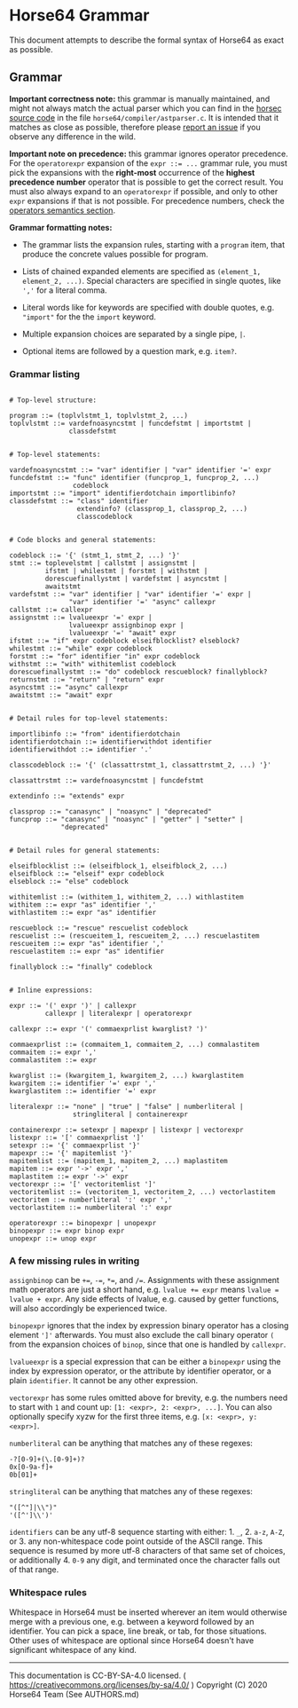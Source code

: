 
# Horse64 Grammar

This document attempts to describe the formal syntax of Horse64
as exact as possible.


## Grammar

**Important correctness note:** this grammar is manually maintained,
and might not always match the actual parser which you can find in the
[horsec source code](../Contributing.md#corehorse64org-package) in
the file `horse64/compiler/astparser.c`. It is intended that it
matches as close as possible, therefore please [report an issue](
    ../Contributing.md#report-bugs
) if you observe any difference in the wild.

**Important note on precedence:** this grammar ignores operator precedence.
For the `operatorexpr` expansion of the `expr ::= ...` grammar rule,
you must pick the expansions with the **right-most** occurrence of the
**highest precedence number** operator that is possible to get the correct
result.
You must also always expand to an `operatorexpr` if possible, and only
to other `expr` expansions if that is not possible.
For precedence numbers, check the [operators semantics section](
    Horse64.md#operators
).

**Grammar formatting notes:**

- The grammar lists the expansion rules, starting with a `program`
  item, that produce the concrete values possible for program.

- Lists of chained expanded elements are specified as
  `(element_1, element_2, ...)`. Special characters are specified
  in single quotes, like `','` for a literal comma.

- Literal words like for keywords are specified with double quotes,
  e.g. `"import"` for the the `import` keyword.

- Multiple expansion choices are separated by a single pipe, `|`.

- Optional items are followed by a question mark, e.g. `item?`.

### Grammar listing

```

# Top-level structure:

program ::= (toplvlstmt_1, toplvlstmt_2, ...)
toplvlstmt ::= vardefnoasyncstmt | funcdefstmt | importstmt |
               classdefstmt


# Top-level statements:

vardefnoasyncstmt ::= "var" identifier | "var" identifier '=' expr
funcdefstmt ::= "func" identifier (funcprop_1, funcprop_2, ...)
                codeblock
importstmt ::= "import" identifierdotchain importlibinfo?
classdefstmt ::= "class" identifier
                 extendinfo? (classprop_1, classprop_2, ...)
                 classcodeblock


# Code blocks and general statements:

codeblock ::= '{' (stmt_1, stmt_2, ...) '}'
stmt ::= toplevelstmt | callstmt | assignstmt |
         ifstmt | whilestmt | forstmt | withstmt |
         dorescuefinallystmt | vardefstmt | asyncstmt |
         awaitstmt
vardefstmt ::= "var" identifier | "var" identifier '=' expr |
               "var" identifier '=' "async" callexpr
callstmt ::= callexpr
assignstmt ::= lvalueexpr '=' expr |
               lvalueexpr assignbinop expr |
               lvalueexpr '=' "await" expr
ifstmt ::= "if" expr codeblock elseifblocklist? elseblock?
whilestmt ::= "while" expr codeblock
forstmt ::= "for" identifier "in" expr codeblock
withstmt ::= "with" withitemlist codeblock
dorescuefinallystmt ::= "do" codeblock rescueblock? finallyblock?
returnstmt ::= "return" | "return" expr
asyncstmt ::= "async" callexpr
awaitstmt ::= "await" expr


# Detail rules for top-level statements:

importlibinfo ::= "from" identifierdotchain
identifierdotchain ::= identifierwithdot identifier
identifierwithdot ::= identifier '.'

classcodeblock ::= '{' (classattrstmt_1, classattrstmt_2, ...) '}'

classattrstmt ::= vardefnoasyncstmt | funcdefstmt

extendinfo ::= "extends" expr

classprop ::= "canasync" | "noasync" | "deprecated"
funcprop ::= "canasync" | "noasync" | "getter" | "setter" |
             "deprecated"


# Detail rules for general statements:

elseifblocklist ::= (elseifblock_1, elseifblock_2, ...)
elseifblock ::= "elseif" expr codeblock
elseblock ::= "else" codeblock

withitemlist ::= (withitem_1, withitem_2, ...) withlastitem
withitem ::= expr "as" identifier ','
withlastitem ::= expr "as" identifier

rescueblock ::= "rescue" rescuelist codeblock
rescuelist ::= (rescueitem_1, rescueitem_2, ...) rescuelastitem
rescueitem ::= expr "as" identifier ','
rescuelastitem ::= expr "as" identifier

finallyblock ::= "finally" codeblock


# Inline expressions:

expr ::= '(' expr ')' | callexpr
         callexpr | literalexpr | operatorexpr

callexpr ::= expr '(' commaexprlist kwarglist? ')'

commaexprlist ::= (commaitem_1, commaitem_2, ...) commalastitem
commaitem ::= expr ','
commalastitem ::= expr

kwarglist ::= (kwargitem_1, kwargitem_2, ...) kwarglastitem
kwargitem ::= identifier '=' expr ','
kwarglastitem ::= identifier '=' expr

literalexpr ::= "none" | "true" | "false" | numberliteral |
                stringliteral | containerexpr

containerexpr ::= setexpr | mapexpr | listexpr | vectorexpr
listexpr ::= '[' commaexprlist ']'
setexpr ::= '{' commaexprlist '}'
mapexpr ::= '{' mapitemlist '}'
mapitemlist ::= (mapitem_1, mapitem_2, ...) maplastitem
mapitem ::= expr '->' expr ','
maplastitem ::= expr '->' expr
vectorexpr ::= '[' vectoritemlist ']'
vectoritemlist ::= (vectoritem_1, vectoritem_2, ...) vectorlastitem
vectoritem ::= numberliteral ':' expr ','
vectorlastitem ::= numberliteral ':' expr

operatorexpr ::= binopexpr | unopexpr
binopexpr ::= expr binop expr
unopexpr ::= unop expr

```

### A few missing rules in writing

`assignbinop` can be `+=`, `-=`, `*=`, and `/=`. Assignments
with these assignment math operators are just a short hand,
e.g. `lvalue += expr` means `lvalue = lvalue + expr`.
Any side effects of lvalue, e.g. caused by getter functions,
will also accordingly be experienced twice.

`binopexpr` ignores that the index by expression binary operator
has a closing element `']'` afterwards.
You must also exclude the call binary operator `(` from the expansion
choices of `binop`, since that one is handled by `callexpr`.

`lvalueexpr` is a special expression that can be either a `binopexpr`
using the index by expression operator, or the attribute by identifier
operator, or a plain `identifier`. It cannot be any other expression.

`vectorexpr` has some rules omitted above for brevity, e.g.
the numbers need to start with `1` and count up:
`[1: <expr>, 2: <expr>, ...]`. You can also optionally
specify xyzw for the first three items, e.g. `[x: <expr>, y: <expr>]`.

`numberliteral` can be anything that matches any of these regexes:
```
-?[0-9]+(\.[0-9]+)?
0x[0-9a-f]+
0b[01]+
```

`stringliteral` can be anything that matches any of these regexes:
```
"([^"]|\\")"
'([^']\\')'
```

`identifiers` can be any utf-8 sequence starting with
either: 1. `_`, 2. `a-z`, `A-Z`, or 3. any non-whitespace
code point outside of the ASCII range.
This sequence is resumed by more utf-8 characters of that same set of
choices, or additionally 4. `0-9` any digit, and terminated once
the character falls out of that range.

### Whitespace rules

Whitespace in Horse64 must be inserted wherever
an item would otherwise merge with a previous one, e.g. between
a keyword followed by an identifier. You can pick a space,
line break, or tab, for those situations. Other uses of whitespace
are optional since Horse64 doesn't have significant whitespace of
any kind.


---
This documentation is CC-BY-SA-4.0 licensed.
( https://creativecommons.org/licenses/by-sa/4.0/ )
Copyright (C) 2020 Horse64 Team (See AUTHORS.md)
